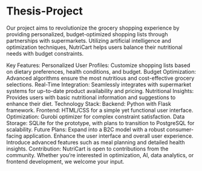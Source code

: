 # Thesis-Project
Our project aims to revolutionize the grocery shopping experience by providing personalized, budget-optimized shopping lists through partnerships with supermarkets. Utilizing artificial intelligence and optimization techniques, NutriCart helps users balance their nutritional needs with budget constraints.

Key Features:
Personalized User Profiles: Customize shopping lists based on dietary preferences, health conditions, and budget.
Budget Optimization: Advanced algorithms ensure the most nutritious and cost-effective grocery selections.
Real-Time Integration: Seamlessly integrates with supermarket systems for up-to-date product availability and pricing.
Nutritional Insights: Provides users with basic nutritional information and suggestions to enhance their diet.
Technology Stack:
Backend: Python with Flask framework.
Frontend: HTML/CSS for a simple yet functional user interface.
Optimization: Gurobi optimizer for complex constraint satisfaction.
Data Storage: SQLite for the prototype, with plans to transition to PostgreSQL for scalability.
Future Plans:
Expand into a B2C model with a robust consumer-facing application.
Enhance the user interface and overall user experience.
Introduce advanced features such as meal planning and detailed health insights.
Contribution:
NutriCart is open to contributions from the community. Whether you’re interested in optimization, AI, data analytics, or frontend development, we welcome your input.
